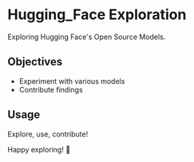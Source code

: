 # Hugging_Face Exploration

Exploring Hugging Face's Open Source Models. 

## Objectives

- Experiment with various models
- Contribute findings  

## Usage

Explore, use, contribute! 
 
Happy exploring! 🚀

